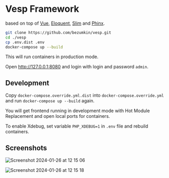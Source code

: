 # Vesp Framework 

based on top of [Vue], [Eloquent], [Slim] and [Phinx]. 

```sh
git clone https://github.com/bezumkin/vesp.git
cd ./vesp
cp .env.dist .env
docker-compose up --build
```

This will run containers in production mode.

Open http://127.0.0.1:8080 and login with login and password `admin`.

## Development

Copy `docker-compose.override.yml.dist` into `docker-compose.override.yml` and run `docker-compose up --build` again.

You will get frontend running in development mode with Hot Module Replacement and open local ports for containers.

To enable Xdebug, set variable `PHP_XDEBUG=1` in `.env` file and rebuild containers.

## Screenshots

![Screenshot 2024-01-26 at 12 15 06](https://github.com/bezumkin/vesp/assets/1257284/648f508f-8852-4a57-a958-a109e0b28b48)

![Screenshot 2024-01-26 at 12 15 18](https://github.com/bezumkin/vesp/assets/1257284/4a726e79-7852-49b5-89dd-7c76f5fafcfd)

[Vue]:https://vuejs.org
[Eloquent]:https://laravel.com/docs/10.x/eloquent
[Slim]:https://www.slimframework.com/
[Phinx]:https://book.cakephp.org/phinx/0/en/index.html

